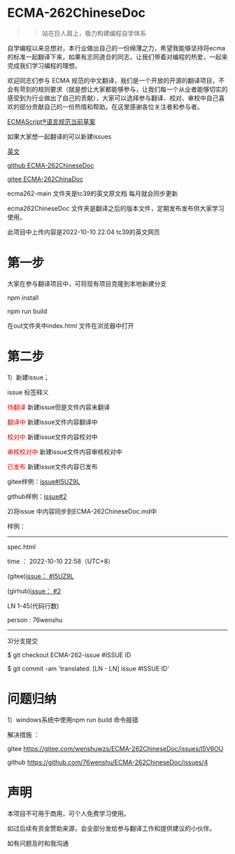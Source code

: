 # ECMA-262ChineseDoc
 >>站在巨人肩上，极力构建编程自学体系


自学编程以来总想对，本行业做出自己的一份绵薄之力，希望我能够坚持将ecma的标准一起翻译下来，如果有志同道合的同志，让我们带着对编程的热爱，一起来完成我们学习编程的理想。

欢迎同志们参与 ECMA 规范的中文翻译，我们是一个开放的开源的翻译项目，不会有苛刻的规则要求（就是想让大家都能够参与，让我们每一个从业者能够切实的感受到为行业做出了自己的贡献），大家可以选择参与翻译、校对、审校中自己喜欢的部分贡献自己的一份热情和帮助。在这里感谢各位关注者和参与者。

[ECMAScript®语言规范当前草案](https://github.com/tc39/ecma262)

如果大家想一起翻译的可以新建issues

[英文](https://tc39.es/ecma262/)

[github ECMA-262ChineseDoc](https://github.com/76wenshu/ECMA-262ChineseDoc)

[gitee ECMA-262ChinaDoc](https://gitee.com/wenshuwzs/ECMA-262ChineseDoc)

ecma262-main 文件夹是tc39的英文原文档 每月就会同步更新

ecma262ChineseDoc 文件夹是翻译之后的版本文件，定期发布发布供大家学习使用。


此项目中上传内容是2022-10-10 22:04 tc39的英文网页

# 第一步

大家在参与翻译项目中，可将现有项目克隆到本地新建分支

npm install 

npm run build 

在out文件夹中index.html 文件在浏览器中打开



# 第二步

1）新建issue；

issue 标签释义

<font color="#dd0000">待翻译</font> 新建issue但是文件内容未翻译

<font color="#dd0000">翻译中</font> 新建issue文件内容翻译中

<font color="#dd0000">校对中</font> 新建issue文件内容校对中

<font color="#dd0000">审核校对中</font> 新建issue文件内容审核校对中

<font color="#dd0000">已发布</font> 新建issue文件内容已发布

gitee样例：[issue#I5UZ9L](https://gitee.com/wenshuwzs/ECMA-262ChineseDoc/issues/I5UZ9L)

github样例：[issue#2](https://github.com/76wenshu/ECMA-262ChineseDoc/issues/2)

2)将issue 中内容同步到ECMA-262ChineseDoc.md中

样例：
_________________________________________

spec.html

time ： 2022-10-10 22:58（UTC+8）

(gitee)[issue： #I5UZ9L](https://gitee.com/wenshuwzs/ECMA-262ChineseDoc/issues/I5UZ9L)

(girhub)[issue： #2](https://github.com/76wenshu/ECMA-262ChineseDoc/issues/2)

LN 1-45(代码行数)

person : 76wenshu

__________________________________________

3)分支提交

  $ git checkout ECMA-262-issue #ISSUE ID
  
  $ git commit -am 'translated: [LN - LN] issue #ISSUE ID'
  
 # 问题归纳
 
 1）windows系统中使用npm run build 命令报错 
 
 解决措施 ：
 
 gitee https://gitee.com/wenshuwzs/ECMA-262ChineseDoc/issues/I5V6OU
 
 github https://github.com/76wenshu/ECMA-262ChineseDoc/issues/4


 # 声明

 本项目不可用于商用，可个人免费学习使用。

 如过后续有资金赞助来源，会全部分发给参与翻译工作和提供建议的小伙伴。
 
 如有问题及时和我沟通



